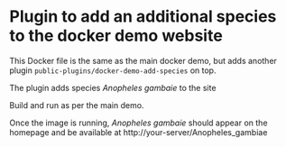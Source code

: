 # Plugin to add an additional species to the docker demo website

This Docker file is the same as the main docker demo, but adds another plugin `public-plugins/docker-demo-add-species` on top. 

The plugin adds species _Anopheles gambaie_ to the site

Build and run as per the main demo.

Once the image is running, _Anopheles gambaie_ should appear on the homepage and be available at http://your-server/Anopheles_gambiae